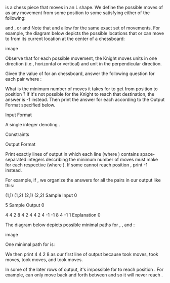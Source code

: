 is a chess piece that moves in an L shape. We define the possible moves of  as any movement from some position  to some  satisfying either of the following:

 and , or
 and 
Note that  and  allow for the same exact set of movements. For example, the diagram below depicts the possible locations that  or  can move to from its current location at the center of a  chessboard:

image

Observe that for each possible movement, the Knight moves  units in one direction (i.e., horizontal or vertical) and  unit in the perpendicular direction.

Given the value of  for an  chessboard, answer the following question for each  pair where :

What is the minimum number of moves it takes for  to get from position  to position ? If it's not possible for the Knight to reach that destination, the answer is -1 instead.
Then print the answer for each  according to the Output Format specified below.

Input Format

A single integer denoting .

Constraints

Output Format

Print exactly  lines of output in which each line  (where ) contains  space-separated integers describing the minimum number of moves  must make for each respective  (where ). If some  cannot reach position , print -1 instead.

For example, if , we organize the answers for all the  pairs in our output like this:

(1,1) (1,2)
(2,1) (2,2)
Sample Input 0

5
Sample Output 0

4 4 2 8
4 2 4 4
2 4 -1 -1
8 4 -1 1
Explanation 0

The diagram below depicts possible minimal paths for , , and :

image

One minimal path for  is:

We then print 4 4 2 8 as our first line of output because  took  moves,  took  moves,  took  moves, and  took  moves.

In some of the later rows of output, it's impossible for  to reach position . For example,  can only move back and forth between  and  so it will never reach .